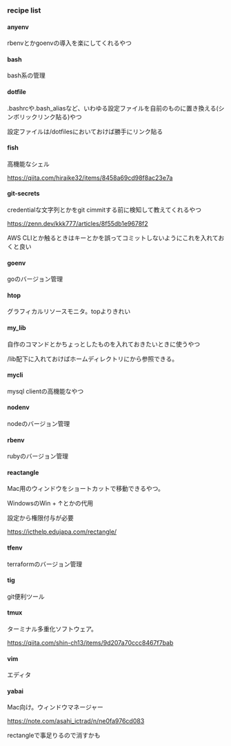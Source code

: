 ### recipe list

#### anyenv
rbenvとかgoenvの導入を楽にしてくれるやつ

#### bash
bash系の管理

#### dotfile
.bashrcや.bash_aliasなど、いわゆる設定ファイルを自前のものに置き換える(シンボリックリンク貼る)やつ

設定ファイルは/dotfilesにおいておけば勝手にリンク貼る

#### fish
高機能なシェル

https://qiita.com/hiraike32/items/8458a69cd98f8ac23e7a

#### git-secrets

credentialな文字列とかをgit cimmitする前に検知して教えてくれるやつ

https://zenn.dev/kkk777/articles/8f55db1e9678f2

AWS CLIとか触るときはキーとかを誤ってコミットしないようにこれを入れておくと良い

#### goenv

goのバージョン管理

#### htop

グラフィカルリソースモニタ。topよりきれい

#### my_lib

自作のコマンドとかちょっとしたものを入れておきたいときに使うやつ

/lib配下に入れておけばホームディレクトリにから参照できる。

#### mycli

mysql clientの高機能なやつ

#### nodenv

nodeのバージョン管理

#### rbenv

rubyのバージョン管理

#### reactangle

Mac用のウィンドウをショートカットで移動できるやつ。

WindowsのWin + ↑とかの代用

設定から権限付与が必要

https://icthelp.edujapa.com/rectangle/

#### tfenv

terraformのバージョン管理

#### tig

git便利ツール

#### tmux

ターミナル多重化ソフトウェア。

https://qiita.com/shin-ch13/items/9d207a70ccc8467f7bab

#### vim

エディタ

#### yabai

Mac向け。ウィンドウマネージャー

https://note.com/asahi_ictrad/n/ne0fa976cd083

rectangleで事足りるので消すかも
